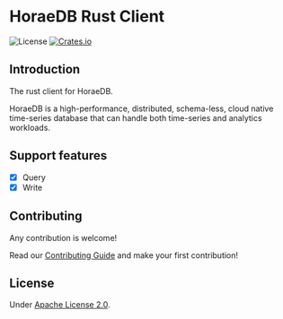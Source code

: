 # HoraeDB Rust Client

![License](https://img.shields.io/badge/license-Apache--2.0-green.svg)
[![Crates.io](https://img.shields.io/crates/v/horaedb-client.svg)](https://crates.io/crates/horaedb-client)

## Introduction

The rust client for HoraeDB.

HoraeDB is a high-performance, distributed, schema-less, cloud native time-series database that can handle both time-series and analytics workloads.

## Support features

- [x] Query
- [x] Write

## Contributing

Any contribution is welcome!

Read our [Contributing Guide](https://github.com/CeresDB/horaedb/blob/main/CONTRIBUTING.md) and make your first contribution!

## License

Under [Apache License 2.0](LICENSE).

